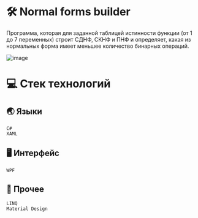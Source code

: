 # :hammer_and_wrench: Normal forms builder
Программа, которая для заданной таблицей истинности функции (от 1 до 7 переменных) строит СДНФ, СКНФ и ПНФ и определяет, какая из нормальных форма имеет меньшее количество бинарных операций.

![image](https://user-images.githubusercontent.com/86602542/169473039-498437b4-4693-408e-be19-8cc5caec9bec.png)
# :computer: Стек технологий
## :earth_asia: Языки
```
C#
XAML
```
## :desktop_computer: Интерфейс
```
WPF
```
## :scroll: Прочее
```
LINQ
Material Design
```
